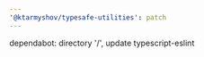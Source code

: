 ```yaml
---
'@ktarmyshov/typesafe-utilities': patch
---
```


dependabot: directory '/', update typescript-eslint
